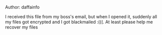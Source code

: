 Author: daffainfo

I received this file from my boss's email, but when I opened it, suddenly all my files got encrypted and I got blackmailed :(((. At least please help me recover my files
